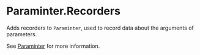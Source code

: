 # Paraminter.Recorders

Adds recorders to `Paraminter`, used to record data about the arguments of parameters.

See [Paraminter](https://www.github.com/Paraminter/Paraminter) for more information.